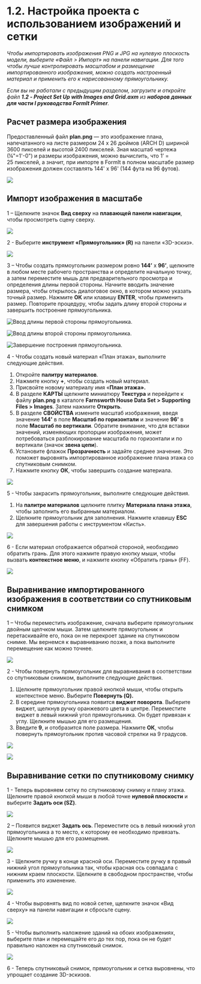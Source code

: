 # 1.2. Настройка проекта с использованием изображений и сетки

_Чтобы импортировать изображения PNG и JPG на нулевую плоскость модели, выберите «Файл &gt; Импорт» на панели навигации. Для того чтобы лучше контролировать масштабом и размещение импортированного изображения, можно создать настроенный материал и применить его к нарисованному прямоугольнику._

_Если вы не работали с предыдущим разделом, загрузите и откройте файл_ _**1.2 - Project Set Up with Images and Grid.axm**_ _из_ _**наборов данных для части I руководства FormIt Primer**._

## **Расчет размера изображения**

Предоставленный файл **plan.png** — это изображение плана, напечатанного на листе размером 24 x 26 дюймов \(ARCH D\) шириной 3600 пикселей и высотой 2400 пикселей. Зная масштаб чертежа \(¼"=1'-0"\) и размеры изображения, можно вычислить, что 1’ = 25 пикселей, а значит, при импорте в FormIt в полном масштабе размер изображения должен составлять 144' x 96' (144 фута на 96 футов).

![](../../.gitbook/assets/0%20%281%29.png)

## **Импорт изображения в масштабе**

1 – Щелкните значок **Вид сверху** на **плавающей панели навигации**, чтобы просмотреть сцену сверху.

![](../../.gitbook/assets/1%20%281%29.png)

2 - Выберите **инструмент «Прямоугольник» \(R\)** на панели «3D-эскиз».

![](../../.gitbook/assets/2%20%281%29.png)

3 – Чтобы создать прямоугольник размером ровно **144’** x **96’**, щелкните в любом месте рабочего пространства и определите начальную точку, а затем переместите мышь для предварительного просмотра и определения длины первой стороны. Начните вводить значение размера, чтобы открылось диалоговое окно, в котором можно указать точный размер. Нажмите **ОК** или клавишу **ENTER**, чтобы применить размер. Повторите процедуру, чтобы задать длину второй стороны и завершить построение прямоугольника.

![ Ввод длины первой стороны прямоугольника.](../../.gitbook/assets/3%20%281%29.png)

![Ввод длины второй стороны прямоугольника.](../../.gitbook/assets/4%20%281%29.png)

![Завершение построения прямоугольника.](../../.gitbook/assets/5%20%281%29.png)

4 - Чтобы создать новый материал «План этажа», выполните следующие действия.

1. Откройте **палитру материалов**.
2. Нажмите кнопку **+**, чтобы создать новый материал.
3. Присвойте новому материалу имя «**План этажа».**
4. В разделе **КАРТЫ** щелкните миниатюру **Текстура** и перейдите к файлу **plan.png** в каталоге **Farnsworth House Data Set &gt;  Supporting Files &gt; Images**. Затем нажмите **Открыть**.
5. В разделе **СВОЙСТВА** измените масштаб изображения, введя значение **144'** в поле **Масштаб по горизонтали** и значение **96'** в поле **Масштаб по вертикали**. Обратите внимание, что для вставки значений, изменяющих пропорции изображения, может потребоваться разблокирование масштаба по горизонтали и по вертикали \(значок **звена цепи**).
6. Установите флажок **Прозрачность** и задайте среднее значение. Это поможет выровнять импортированное изображение плана этажа со спутниковым снимком.
7. Нажмите кнопку **ОК**, чтобы завершить создание материала.

![](../../.gitbook/assets/create-1.png)

5 - Чтобы закрасить прямоугольник, выполните следующие действия.

1. На **палитре материалов** щелкните плитку **Материала плана этажа**, чтобы заполнить его выбранным материалом.
2. Щелкните прямоугольник для заполнения. Нажмите клавишу **ESC** для завершения работы с инструментом «Кисть».

![](../../.gitbook/assets/7.jpeg)

6 - Если материал отображается обратной стороной, необходимо обратить грань. Для этого нажмите правую кнопку мыши, чтобы вызвать **контекстное меню**, и нажмите кнопку «Обратить грань» \(FF\).

![](../../.gitbook/assets/8.png)

## **Выравнивание импортированного изображения в соответствии со спутниковым снимком**

1 – Чтобы переместить изображение, сначала выберите прямоугольник двойным щелчком мыши. Затем щелкните прямоугольник и перетаскивайте его, пока он не перекроет здание на спутниковом снимке. Мы вернемся к выравниванию позже, а пока выполните перемещение как можно точнее.

![](../../.gitbook/assets/9.png)

2 - Чтобы повернуть прямоугольник для выравнивания в соответствии со спутниковым снимком, выполните следующие действия.

1. Щелкните прямоугольник правой кнопкой мыши, чтобы открыть контекстное меню. Выберите **Повернуть \(Q\).**
2. В середине прямоугольника появится **виджет поворота**. Выберите виджет, щелкнув ручку оранжевого цвета в центре. Переместите виджет в левый нижний угол прямоугольника. Он будет привязан к углу. Щелкните мышью для его размещения.
3. Введите **9**, и отобразится поле размера. Нажмите **ОК**, чтобы повернуть прямоугольник против часовой стрелки на 9 градусов.

![](../../.gitbook/assets/10.png)

![](../../.gitbook/assets/11.png)

## **Выравнивание сетки по спутниковому снимку**

1 - Теперь выровняем сетку по спутниковому снимку и плану этажа. Щелкните правой кнопкой мыши в любой точке **нулевой плоскости** и выберите **Задать оси \(SZ\)**.

![](../../.gitbook/assets/12.png)

2 – Появится виджет **Задать ось**. Переместите ось в левый нижний угол прямоугольника а то место, к которому ее необходимо привязать. Щелкните мышью для его размещения.

![](../../.gitbook/assets/13.png)

3 - Щелкните ручку в конце красной оси. Переместите ручку в правый нижний угол прямоугольника так, чтобы красная ось совпадала с нижним краем плоскости. Щелкните в свободном пространстве, чтобы применить это изменение.

![](../../.gitbook/assets/14.png)

4 - Чтобы выровнять вид по новой сетке, щелкните значок «Вид сверху» на панели навигации и сбросьте сцену.

![](../../.gitbook/assets/15.png)

5 - Чтобы выполнить наложение зданий на обоих изображениях, выберите план и перемещайте его до тех пор, пока он не будет правильно наложен на спутниковый снимок.

![](../../.gitbook/assets/16.png)

6 - Теперь спутниковый снимок, прямоугольник и сетка выровнены, что упрощает создание 3D-эскизов.

